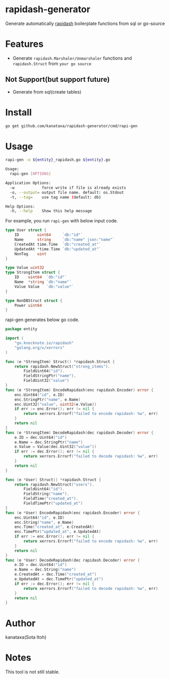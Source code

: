 # rapidash-generator
Generate automatically [rapidash](https://github.com/knocknote/rapidash) boilerplate functions from sql or go-source

# Features
- Generate `rapidash.Marshaler/Unmarshaler` functions and `rapidash.Struct` from `your go source`

## Not Support(but support future)
- Generate from sql(create tables)

# Install
``` sh
go get github.com/kanataxa/rapidash-generator/cmd/rapi-gen 
```

# Usage
``` sh
rapi-gen -o ${entity}_rapidash.go ${entity}.go
```

``` sh
Usage:
  rapi-gen [OPTIONS]

Application Options:
  -w            force write if file is already exists
  -o, --output= output file name. default: os.Stdout
  -t, --tag=    use tag name (default: db)

Help Options:
  -h, --help    Show this help message
```


For example, you run `rapi-gen` with below input code.

``` go
type User struct {
	ID        uint64     `db:"id"`
	Name      string     `db:"name" json:"name"`
	CreatedAt time.Time  `db:"created_at"`
	UpdatedAt *time.Time `db:"updated_at"`
	NonTag    uint
}

type Value uint32
type StrongItem struct {
	ID    uint64  `db:"id"`
	Name  *string `db:"name"`
	Value Value   `db:"value"`
}

type NonDBStruct struct {
	Power uint64
}
```

rapi-gen generates below go code.
``` go
package entity

import (
	"go.knocknote.io/rapidash"
	"golang.org/x/xerrors"
)

func (e *StrongItem) Struct() *rapidash.Struct {
	return rapidash.NewStruct("strong_items").
		FieldUint64("id").
		FieldStringPtr("name").
		FieldUint32("value")
}
func (e *StrongItem) EncodeRapidash(enc rapidash.Encoder) error {
	enc.Uint64("id", e.ID)
	enc.StringPtr("name", e.Name)
	enc.Uint32("value", uint32(e.Value))
	if err := enc.Error(); err != nil {
		return xerrors.Errorf("failed to encode rapidash: %w", err)
	}
	return nil
}
func (e *StrongItem) DecodeRapidash(dec rapidash.Decoder) error {
	e.ID = dec.Uint64("id")
	e.Name = dec.StringPtr("name")
	e.Value = Value(dec.Uint32("value"))
	if err := dec.Error(); err != nil {
		return xerrors.Errorf("failed to decode rapidash: %w", err)
	}
	return nil
}

func (e *User) Struct() *rapidash.Struct {
	return rapidash.NewStruct("users").
		FieldUint64("id").
		FieldString("name").
		FieldTime("created_at").
		FieldTimePtr("updated_at")
}
func (e *User) EncodeRapidash(enc rapidash.Encoder) error {
	enc.Uint64("id", e.ID)
	enc.String("name", e.Name)
	enc.Time("created_at", e.CreatedAt)
	enc.TimePtr("updated_at", e.UpdatedAt)
	if err := enc.Error(); err != nil {
		return xerrors.Errorf("failed to encode rapidash: %w", err)
	}
	return nil
}
func (e *User) DecodeRapidash(dec rapidash.Decoder) error {
	e.ID = dec.Uint64("id")
	e.Name = dec.String("name")
	e.CreatedAt = dec.Time("created_at")
	e.UpdatedAt = dec.TimePtr("updated_at")
	if err := dec.Error(); err != nil {
		return xerrors.Errorf("failed to decode rapidash: %w", err)
	}
	return nil
}
```

# Author
kanataxa(Sota Itoh)

# Notes
This tool is not still stable.

